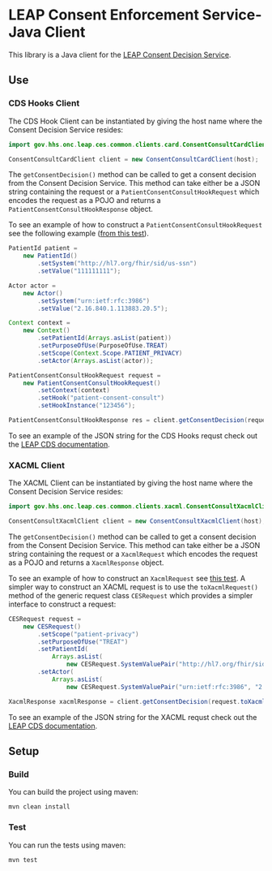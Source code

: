 # LEAP Consent Enforcement Service-Java Client
This library is a Java client for the [LEAP Consent Decision Service](https://github.com/sdhealthconnect/leap-cds).

## Use
### CDS Hooks Client
The CDS Hook Client can be instantiated by giving the host name where the Consent Decision Service resides:
```java
import gov.hhs.onc.leap.ces.common.clients.card.ConsentConsultCardClient;

ConsentConsultCardClient client = new ConsentConsultCardClient(host);
```

The `getConsentDecision()` method can be called to get a consent decision from the Consent Decision Service. This method can take either be a JSON string containing the request or a `PatientConsentConsultHookRequest` which encodes the request as a POJO and returns a `PatientConsentConsultHookResponse` object.

To see an example of how to construct a `PatientConsentConsultHookRequest` see the following example ([from this test](https://github.com/sdhealthconnect/ces-common-clients/blob/master/src/test/java/gov/hhs/onc/leap/ces/common/client/card/tests/ConsentConsultClientCardTests.java)).
```java
PatientId patient =
    new PatientId()
        .setSystem("http://hl7.org/fhir/sid/us-ssn")
        .setValue("111111111");

Actor actor = 
    new Actor()
        .setSystem("urn:ietf:rfc:3986")
        .setValue("2.16.840.1.113883.20.5");

Context context =
    new Context()
        .setPatientId(Arrays.asList(patient))
        .setPurposeOfUse(PurposeOfUse.TREAT)
        .setScope(Context.Scope.PATIENT_PRIVACY)
        .setActor(Arrays.asList(actor));

PatientConsentConsultHookRequest request =
    new PatientConsentConsultHookRequest()
        .setContext(context)
        .setHook("patient-consent-consult")
        .setHookInstance("123456");

PatientConsentConsultHookResponse res = client.getConsentDecision(request);
``` 

To see an example of the JSON string for the CDS Hooks requst check out the [LEAP CDS documentation](https://github.com/sdhealthconnect/leap-cds/blob/master/README.md).

### XACML Client
The XACML Client can be instantiated by giving the host name where the Consent Decision Service resides:
```java
import gov.hhs.onc.leap.ces.common.clients.xacml.ConsentConsultXacmlClient;

ConsentConsultXacmlClient client = new ConsentConsultXacmlClient(host);
```

The `getConsentDecision()` method can be called to get a consent decision from the Consent Decision Service. This method can take either be a JSON string containing the request or a `XacmlRequest` which encodes the request as a POJO and returns a `XacmlResponse` object.

To see an example of how to construct an `XacmlRequest` see [this test](https://github.com/sdhealthconnect/ces-common-clients/blob/master/src/test/java/gov/hhs/onc/leap/ces/common/client/xacml/tests/ConsentConsultClientXacmlTests.java). A simpler way to construct an XACML request is to use the `toXacmlRequest()` method of the generic request class `CESRequest` which provides a simpler interface to construct a request:

```java
CESRequest request =
    new CESRequest()
        .setScope("patient-privacy")
        .setPurposeOfUse("TREAT")
        .setPatientId(
            Arrays.asList(
                new CESRequest.SystemValuePair("http://hl7.org/fhir/sid/us-ssn", "111111111")))
        .setActor(
            Arrays.asList(
                new CESRequest.SystemValuePair("urn:ietf:rfc:3986", "2.16.840.1.113883.20.5")));

XacmlResponse xacmlResponse = client.getConsentDecision(request.toXacmlRequest());
```

To see an example of the JSON string for the XACML requst check out the [LEAP CDS documentation](https://github.com/sdhealthconnect/leap-cds/blob/master/README.md).

## Setup
### Build
You can build the project using maven:
```
mvn clean install
```
### Test
You can run the tests using maven:
```
mvn test
```
